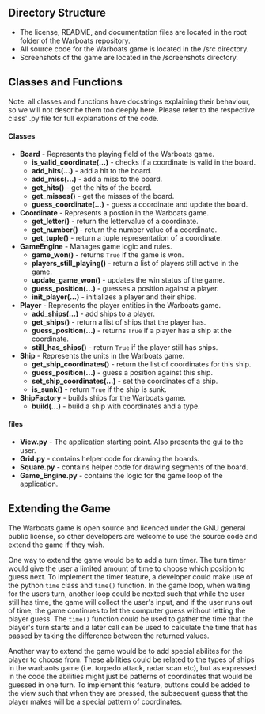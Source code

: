 ## Directory Structure

- The license, README, and documentation files are located in the root folder of the Warboats repository.
- All source code for the Warboats game is located in the /src directory.
- Screenshots of the game are located in the /screenshots directory.

## Classes and Functions

Note: all classes and functions have docstrings explaining their behaviour, so we will not describe them too deeply here. Please refer to the respective class' .py file for full explanations of the code.

#### Classes

- **Board** - Represents the playing field of the Warboats game.
  - **is_valid_coordinate(...)** - checks if a coordinate is valid in the board.
  - **add_hits(...)** - add a hit to the board.
  - **add_miss(...)** - add a miss to the board.
  - **get_hits()** - get the hits of the board.
  - **get_misses()** - get the misses of the board.
  - **guess_coordinate(...)** - guess a coordinate and update the board.
- **Coordinate** - Represents a postion in the Warboats game.
  - **get_letter()** - return the lettervalue  of a coordinate.
  - **get_number()** - return the number value of a coordinate.
  - **get_tuple()** - return a tuple representation of a coordinate.
- **GameEngine** - Manages game logic and rules.
  - **game_won()** - returns ```True``` if the game is won.
  - **players_still_playing()** - return a list of players still active in the game.
  - **update_game_won()** - updates the win status of the game.
  - **guess_position(...)** - guesses a position against a player.
  - **init_player(...)** - initializes a player and their ships.
- **Player** - Represents the player entities in the Warboats game.
  - **add_ships(...)** - add ships to a player.
  - **get_ships()** - return a list of ships that the player has.
  - **guess_position(...)** - returns ```True``` if a player has a ship at the coordinate.
  - **still_has_ships()** - return ```True``` if the player still has ships.
- **Ship** - Represents the units in the Warboats game.
  - **get_ship_coordinates()** - return the list of coordinates for this ship.
  - **guess_position(...)** - guess a position against this ship.
  - **set_ship_coordinates(...)** - set the coordinates of a ship.
  - **is_sunk()** - return ```True``` if the ship is sunk.
- **ShipFactory** - builds ships for the Warboats game.
  - **build(...)** - build a ship with coordinates and a type.

#### files

- **View.py** - The application starting point. Also presents the gui to the user.
- **Grid.py** - contains helper code for drawing the boards.
- **Square.py** - contains helper code for drawing segments of the board.
- **Game_Engine.py** - contains the logic for the game loop of the application.

## Extending the Game

  The Warboats game is open source and licenced under the GNU general public license, so other developers are welcome to use the source code and extend the game if they wish.

  One way to extend the game would be to add a turn timer. The turn timer would give the user a limited amount of time to choose which position to guess next. To implement the timer feature, a developer could make use of the python ```time``` class and ```time()``` function. In the game loop, when waiting for the users turn, another loop could be nexted such that while the user still has time, the game will collect the user's input, and if the user runs out of time, the game continues to let the computer guess without letting the player guess. The ```time()``` function could be used to gather the time that the player's turn starts and a later call can be used to calculate the time that has passed by taking the difference between the returned values.

  Another way to extend the game would be to add special abilites for the player to choose from. These abilities could be related to the types of ships in the warbaots game (i.e. torpedo attack, radar scan etc), but as expressed in the code the abilities might just be patterns of coordinates that would be guessed in one turn. To implement this feature, buttons could be added to the view such that when they are pressed, the subsequent guess that the player makes will be a special pattern of coordinates.
